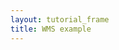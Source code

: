 ```yaml
---
layout: tutorial_frame
title: WMS example
---
```

<script type="module">
	import L, {Map, CRS, TileLayer} from 'leaflet';

	const map = new Map('map', {
		center: [-17, -67],
		zoom: 3
	});

	const wmsLayer = new TileLayer.WMS('http://ows.mundialis.de/services/service?', {
		layers: 'TOPO-OSM-WMS'
	}).addTo(map);

	window.L = L; // only for debugging in the developer console
	window.map = map; // only for debugging in the developer console
</script>
